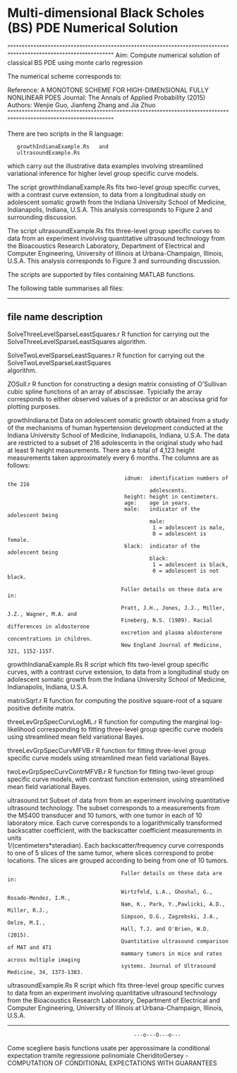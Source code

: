 # Multi-dimensional Black Scholes (BS) PDE Numerical Solution

""""""""""""""""""""""""""""""""""""""""""""""""""""""""""""""""""""""""""""""""""""""""""""""""""""""""""""""""""
Aim: Compute numerical solution of classical BS PDE using monte carlo regression

The numerical scheme corresponds to:

Reference: A MONOTONE SCHEME FOR HIGH-DIMENSIONAL FULLY NONLINEAR PDES 
Journal: The Annals of Applied Probability (2015)
Authors: Wenjie Guo, Jianfeng Zhang and Jia Zhuo
""""""""""""""""""""""""""""""""""""""""""""""""""""""""""""""""""""""""""""""""""""""""""""""""""""""""""""""""""



There are two scripts in the R language:

       growthIndianaExample.Rs   and
       ultrasoundExample.Rs

which carry out the illustrative data examples involving streamlined 
variational inference for higher level group specific curve models.

   The script growthIndianaExample.Rs fits two-level group specific curves, 
with a contrast curve extension, to data from a longitudinal study on 
adolescent somatic growth from the Indiana University School of Medicine, 
Indianapolis, Indiana, U.S.A. This analysis corresponds to Figure 2
and surrounding discussion.

   The script ultrasoundExample.Rs fits three-level group specific curves 
to data from an experiment involving quantitative ultrasound technology
from the Bioacoustics Research Laboratory, Department of Electrical 
and Computer Engineering, University of Illinois at Urbana-Champaign, 
Illinois, U.S.A. This analysis corresponds to Figure 3 and surrounding 
discussion.

   The scripts are supported by files containing MATLAB functions.

   The following table summarises all files:

-----------------------------------------------------------------------
   file name                            description 
-----------------------------------------------------------------------

SolveThreeLevelSparseLeastSquares.r     R function for carrying out the
                                        SolveThreeLevelSparseLeastSquares 
                                        algorithm. 
                                        
                                       

SolveTwoLevelSparseLeastSquares.r       R function for carrying out the
                                        SolveTwoLevelSparseLeastSquares     
                                        algorithm.

ZOSull.r                                R function for constructing a design 
                                        matrix consisting of O'Sullivan cubic 
                                        spline functions of an array of abscissae. 
                                        Typicially the array corresponds to either 
                                        observed values of a predictor or an 
                                        abscissa grid for plotting purposes. 
                          
growthIndiana.txt                       Data on adolescent somatic growth 
                                        obtained from a study of the mechanisms 
                                        of human hypertension development conducted 
                                        at the Indiana University School of Medicine, 
                                        Indianapolis, Indiana, U.S.A. The data are 
                                        restricted to a subset of 216 adolescents 
                                        in the original study who had at least 9 
                                        height measurements. There are a total of 
                                        4,123 height measurements taken approximately 
                                        every 6 months. The columns are as follows:
                                
                                         idnum:  identification numbers of the 216 
                                                 adolescents.
                                         height: height in centimeters.
                                         age:    age in years.
                                         male:   indicator of the adolescent being 
                                                 male:
                                                  1 = adolescent is male,
                                                  0 = adolescent is female.
                                         black:  indicator of the adolescent being 
                                                 black:
                                                  1 = adolescent is black,
                                                  0 = adolescent is not black.
            
                                        Fuller details on these data are in:

                                        Pratt, J.H., Jones, J.J., Miller, J.Z., Wagner, M.A. and 
                                        Fineberg, N.S. (1989). Racial differences in aldosterone 
                                        excretion and plasma aldosterone concentrations in children. 
                                        New England Journal of Medicine, 321, 1152-1157.

growthIndianaExample.Rs                 R script which fits two-level group specific 
                                        curves, with a contrast curve extension, to data 
                                        from a longitudinal study on adolescent somatic 
                                        growth from the Indiana University School of 
                                        Medicine, Indianapolis, Indiana, U.S.A. 

matrixSqrt.r                            R function for computing the positive square-root 
                                        of a square positive definite matrix.

threeLevGrpSpecCurvLogML.r              R function for computing the marginal log-likelihood
                                        corresponding to fitting three-level group specific
                                        curve models using streamlined mean field variational
                                        Bayes.
                                        
threeLevGrpSpecCurvMFVB.r               R function for fitting three-level group specific
                                        curve models using streamlined mean field variational
                                        Bayes.

twoLevGrpSpecCurvContrMFVB.r            R function for fitting two-level group specific
                                        curve models, with contrast function extension, 
                                        using streamlined mean field variational Bayes.

ultrasound.txt                          Subset of data from from an experiment involving quantitative 
                                        ultrasound technology. The subset corresponds to a measurements
                                        from the MS400 transducer and 10 tumors, with one tumor in
                                        each of 10 laboratory mice. Each curve corresponds to a 
                                        logarithmically transformed backscatter coefficient, with the 
                                        backscatter coefficient measurements in units  
                                        1/(centimeters*steradian). Each backscatter/frequency curve
                                        corresponds to one of 5 slices of the same tumor, where slices 
                                        correspond to probe locations. The slices are grouped according 
                                        to being from one of 10 tumors.

                                        Fuller details on these data are in:

                                        Wirtzfeld, L.A., Ghoshal, G., Rosado-Mendez, I.M., 
                                        Nam, K., Park, Y.,Pawlicki, A.D., Miller, R.J., 
                                        Simpson, D.G., Zagzebski, J.A., Oelze, M.I., 
                                        Hall, T.J. and O'Brien, W.D. (2015).
                                        Quantitative ultrasound comparison of MAT and 4T1 
                                        mammary tumors in mice and rates across multiple imaging 
                                        systems. Journal of Ultrasound Medicine, 34, 1373-1383.

ultrasoundExample.Rs                    R script which fits three-level group specific 
                                        curves to data from an experiment involving 
                                        quantitative ultrasound technology from the 
                                        Bioacoustics Research Laboratory, Department of 
                                        Electrical and Computer Engineering, University 
                                        of Illinois at Urbana-Champaign, Illinois, U.S.A. 

-------------------------------------------------------------------------------------


                                            ---o---O---o---

Come scegliere basis functions usate per approssimare la conditional expectation tramite regressione polinomiale
CheriditoGersey - COMPUTATION OF CONDITIONAL EXPECTATIONS WITH GUARANTEES





